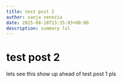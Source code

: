 ```yaml
---
title: test post 2
author: vanja venezia
date: 2025-08-18T23:35:03+00:00
description: summary lol
---
```

# test post 2
lets see this show up ahead of test post 1 pls

